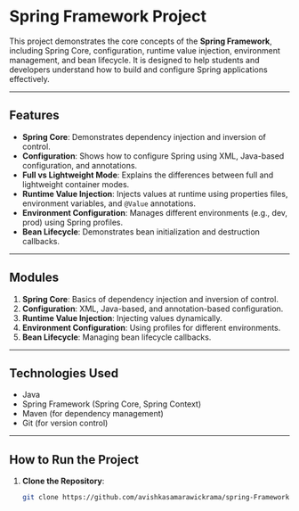 # Spring Framework Project

This project demonstrates the core concepts of the **Spring Framework**, including Spring Core, configuration, runtime value injection, environment management, and bean lifecycle. It is designed to help students and developers understand how to build and configure Spring applications effectively.

---

## **Features**
- **Spring Core**: Demonstrates dependency injection and inversion of control.
- **Configuration**: Shows how to configure Spring using XML, Java-based configuration, and annotations.
- **Full vs Lightweight Mode**: Explains the differences between full and lightweight container modes.
- **Runtime Value Injection**: Injects values at runtime using properties files, environment variables, and `@Value` annotations.
- **Environment Configuration**: Manages different environments (e.g., dev, prod) using Spring profiles.
- **Bean Lifecycle**: Demonstrates bean initialization and destruction callbacks.

---

## **Modules**
1. **Spring Core**: Basics of dependency injection and inversion of control.
2. **Configuration**: XML, Java-based, and annotation-based configuration.
3. **Runtime Value Injection**: Injecting values dynamically.
4. **Environment Configuration**: Using profiles for different environments.
5. **Bean Lifecycle**: Managing bean lifecycle callbacks.

---

## **Technologies Used**
- Java
- Spring Framework (Spring Core, Spring Context)
- Maven (for dependency management)
- Git (for version control)

---

## **How to Run the Project**
1. **Clone the Repository**:
   ```bash
   git clone https://github.com/avishkasamarawickrama/spring-Framework.git
